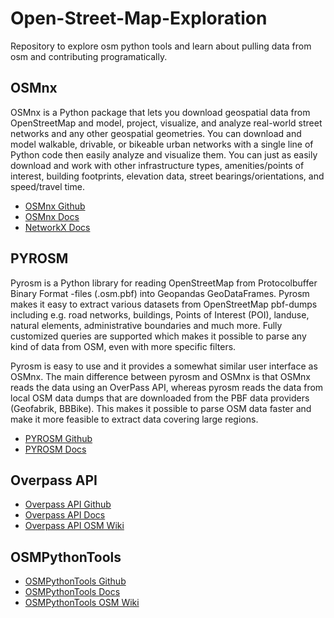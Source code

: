 # Open-Street-Map-Exploration
 Repository to explore osm python tools and learn about pulling data from osm and contributing programatically.

## OSMnx

OSMnx is a Python package that lets you download geospatial data from OpenStreetMap and model, project, visualize, and analyze real-world street networks and any other geospatial geometries. You can download and model walkable, drivable, or bikeable urban networks with a single line of Python code then easily analyze and visualize them. You can just as easily download and work with other infrastructure types, amenities/points of interest, building footprints, elevation data, street bearings/orientations, and speed/travel time.
- [OSMnx Github](https://github.com/gboeing/osmnx/tree/981ff1875bb9cc6c3575a87a1e42e59f5cc9f7d3)
- [OSMnx Docs](https://osmnx.readthedocs.io/en/stable/)
- [NetworkX Docs](https://networkx.org/)

## PYROSM

Pyrosm is a Python library for reading OpenStreetMap from Protocolbuffer Binary Format -files (.osm.pbf) into Geopandas GeoDataFrames. Pyrosm makes it easy to extract various datasets from OpenStreetMap pbf-dumps including e.g. road networks, buildings, Points of Interest (POI), landuse, natural elements, administrative boundaries and much more. Fully customized queries are supported which makes it possible to parse any kind of data from OSM, even with more specific filters.

Pyrosm is easy to use and it provides a somewhat similar user interface as OSMnx. The main difference between pyrosm and OSMnx is that OSMnx reads the data using an OverPass API, whereas pyrosm reads the data from local OSM data dumps that are downloaded from the PBF data providers (Geofabrik, BBBike). This makes it possible to parse OSM data faster and make it more feasible to extract data covering large regions.
- [PYROSM Github](https://github.com/HTenkanen/pyrosm)
- [PYROSM Docs](https://pyrosm.readthedocs.io/en/latest/)


## Overpass API
- [Overpass API Github](https://github.com/mvexel/overpass-api-python-wrapper)
- [Overpass API Docs](https://python-overpy.readthedocs.io/en/latest/)
- [Overpass API OSM Wiki](https://wiki.openstreetmap.org/wiki/Overpass_API)

## OSMPythonTools
- [OSMPythonTools Github](https://github.com/mocnik-science/osm-python-tools)
- [OSMPythonTools Docs](https://github.com/mocnik-science/osm-python-tools/tree/master/docs)
- [OSMPythonTools OSM Wiki](https://wiki.openstreetmap.org/wiki/OSMPythonTools)